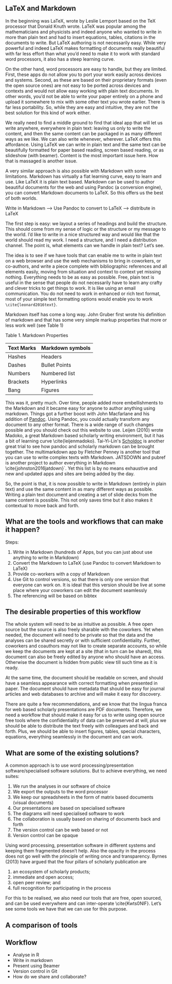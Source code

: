 ## LaTeX and Markdown

In the beginning was LaTeX, wrote by Leslie Lemport based on the TeX processor that Donald Knuth wrote. LaTeX was popular among the mathematicians and physicists and indeed anyone who wanted to write in  more than plain text and had to insert equations, tables, citations in the documents to write. But LaTeX authoring is not necessarily easy. While very powerful and indeed LaTeX makes formatting of documents really beautiful with far less effort than what you’d need to make it to work with standard word processors, it also has a steep learning curve. 

On the other hand, word processors are easy to handle, but they are limited. First, these apps do not allow you to port your work easily across devices and systems. Second, as these are based on their proprietary formats (even the open source ones) are not easy to be ported across devices and contexts and would not allow easy working with plain text documents. In other words, you’d not be able to write your paper entirely on a phone and upload it somewhere to mix with some other text you wrote earlier. There is far less portability. So, while they are easy and intuitive, they are not the best solution for this kind of work either. 

We really need to find a middle ground to find that ideal app that will let us write anywhere, everywhere in plain text: leaving us only to write the content, and then the same content can be packaged in as many different ways as we like. We can also write whenever, wherever. LaTeX offers this affordance. Using LaTeX we can write in plain text and the same text can be beautifully formatted for paper based reading, screen based reading, or as slideshow (with beamer). Content is the most important issue here. How that is massaged is another issue.

A very similar approach is also possible with Markdown with some limitations. Markdown has virtually a flat learning curve, easy to learn and use. Like LaTeX it is plain text based. Markdown can be used to author beautiful documents for the web and using Pandoc (a conversion engine), you can convert Markdown documents to LaTeX. So this offers us the best of both worlds. 

Write in Markdown --\> Use Pandoc to convert to LaTeX --\> distribute in LaTeX

The first step is easy: we layout a series of headings and build the structure. This should come from my sense of logic or the structure or my message to the world. I’d like to write in a nice structured way and would like that the world should read my work. I need a structure, and I need a distribution channel. The point is, what elements can we handle in plain text? Let’s see.

The idea is to see if we have tools that can enable me to write in plain text on a web browser and use the web mechanisms to bring in coworkers, or co-authors, and write a piece complete with bibliographic references and all elements easily, moving from situation and context to context yet missing nothing. Everything needs to be as easy as possible. Free, plain text is useful in the sense that people do not necessarily have to learn any crafty and clever tricks to get things to work. It is like using an email communication. You do not need to work in enhanced or rich text format, most of your simple text formatting options would enable you to work `\cite{leonard2016text}`. 

Markdown itself has come a long way. John Gruber first wrote his definition of markdown and that has some very simple markup properties that more or less work well (see Table 1)

Table 1. Markdown Properties

| Text Marks | Markdown symbols |
|------------|------------------|
| Hashes     | Headers          |
| Dashes     | Bullet Points    |
| Numbers    | Numbered list    |
| Brackets   | Hyperlinks       |
| Bang       | Figures          |

This was it, pretty much. Over time, people added more embellishments to the Markdown and it became easy for anyone to author anything using markdown. Things got a further boost with John Macfarlane and his addition of [Pandoc](http://pandoc.org). Using Pandoc, you could actually transform any document to any other format. There is a wide range of such changes possible and you should check out this website to use. Leijen (2010) wrote Madoko, a great Markdown based scholarly writing environment, but it has a bit of learning curve \cite{leijenmadoko}. Tai-Yi-Lin's [Scholdoc](http://scholarlymarkdown.com/) is another great trial to see how pandoc and scholarly markdown can be brought together. The multimarkdown app by Fletcher Penney is another tool that you can use to write complex texts with Markdown. JATSDOWN and pubref is another project to author everything in Markdown \cite{johnston2016jatdown}`. Yet this list is by no means exhaustive and new and updated apps and sites are being added by the day. 

So, the point is that, it is now possible to write in Markdown (entirely in plain text) and use the same content in as many different ways as possible. Writing a plain text document and creating a set of slide decks from the same content is possible. This not only saves time but it also makes it contextual to move back and forth. 

## What are the tools and workflows that can make it happen?

Steps:
1. Write in Markdown (hundreds of Apps, but you can just about use anything to write in Markdown)
2. Convert the Markdown to LaTeX (use Pandoc to convert Markdown to LaTeX)
3. Provide co-workers with a copy of Markdown
4. Use Git to control versions, so that there is only one version that everyone can work on. It is ideal that this version should be live at some place where your coworkers can edit the document seamlessly
5. The referencing will be based on bibtex

## The desirable properties of this workflow

The whole system will need to be as intuitive as possible. A free open source but the source is also freely sharable with the coworkers. Yet when needed, the document will need to be private so that the data and the analyses can be shared secretly or with sufficient confidentiality. Further, coworkers and coauthors may not like to create separate accounts, so while we keep the documents are kept at a site (that in turn can be shared), this document can also be freely edited by anyone who should have an access. Otherwise the document is hidden from public view till such time as it is ready. 

At the same time, the document should be readable on screen, and should have a seamless appearance with correct formatting when presented in paper. The document should have metadata that should be easy for journal articles and web databases to archive and will make it easy for discovery. 

There are quite a few recommendations, and we know that the lingua franca for web based scholarly presentations are PDF documents. Therefore, we need a workflow that should make it easy for us to write using open source free tools where the confidentiality of data can be preserved at will, plus we should be able to distribute the text freely with colleagues and back and forth. Plus, we should be able to insert figures, tables, special characters, equations, everything seamlessly in the document and can work.

## What are some of the existing solutions?
A common approach is to use word processing/presentation software/specialised software solutions. But to achieve everything, we need suites:

1. We run the analyses in our software of choice
2. We export the outputs to the word processor
3. We keep our spreadsheets in the form of matrix based documents (visual documents)
4. Our presentations are based on specialised software
5. The diagrams will need specialised software to work
6. The collaboration is usually based on sharing of documents back and forth
7. The version control can be web based or not
8. Version control can be opaque

Using word processing, presentation software in different systems and keeping them fragmented doesn’t help. Also the opacity in the process does not go well with the principle of writing once and transparency. Byrnes (2013) have argued that the four pillars of scholarly publication are 

1. an ecosystem of scholarly products; 
2. immediate and open access; 
3. open peer review; and 
4. full recognition for participating in the process

For this to be realised, we also need our tools that are free, open sourced, and can be used everywhere and can inter-operate \cite{Kwts0NlF}. Let’s see some tools we have that we can use for this purpose. 


## A comparison of tools

## Workflow

- Analyse in R
- Write in markdown
- Present using Beamer
- Version control in Git
- How do we share and collaborate?